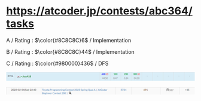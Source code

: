 # https://atcoder.jp/contests/abc364/tasks

A / Rating : $\color{#8C8C8C}6$ / Implementation

B / Rating : $\color{#8C8C8C}44$ / Implementation

C / Rating : $\color{#980000}436$ / DFS

![My Image](https://github.com/kss418/Atcoder/blob/main/ABC/Images/Standings/288.png)

![My Image](https://github.com/kss418/Atcoder/blob/main/ABC/Images/Performance/288.png)
